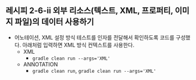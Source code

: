 ## 레시피 2-6-ii 외부 리소스(텍스트, XML, 프로퍼티, 이미지 파일)의 데이터 사용하기

* 어노테이션, XML 설정 방식 테스트를 인자를 전달해서 확인하도록 코드를 구성했다. 아래처럼 입력하면 XML 방식 컨텍스트를 사용한다.
  * XML
    * `gradle clean run --args='XML'`
  * ANNOTATION
    * `gradle clean run`, `gradle clean run --args='XML'`